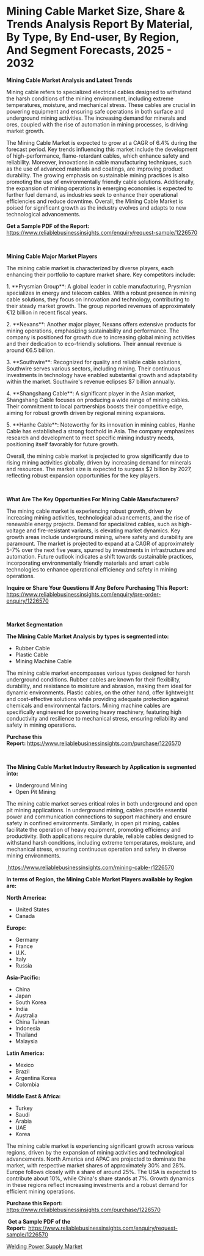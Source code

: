 <p><h1>Mining Cable Market Size, Share & Trends Analysis Report By Material, By Type, By End-user, By Region, And Segment Forecasts, 2025 - 2032</h1></p><p><strong>Mining Cable Market Analysis and Latest Trends</strong></p>
<p><p>Mining cable refers to specialized electrical cables designed to withstand the harsh conditions of the mining environment, including extreme temperatures, moisture, and mechanical stress. These cables are crucial in powering equipment and ensuring safe operations in both surface and underground mining activities. The increasing demand for minerals and ores, coupled with the rise of automation in mining processes, is driving market growth.</p><p>The Mining Cable Market is expected to grow at a CAGR of 6.4% during the forecast period. Key trends influencing this market include the development of high-performance, flame-retardant cables, which enhance safety and reliability. Moreover, innovations in cable manufacturing techniques, such as the use of advanced materials and coatings, are improving product durability. The growing emphasis on sustainable mining practices is also promoting the use of environmentally friendly cable solutions. Additionally, the expansion of mining operations in emerging economies is expected to further fuel demand, as industries seek to enhance their operational efficiencies and reduce downtime. Overall, the Mining Cable Market is poised for significant growth as the industry evolves and adapts to new technological advancements.</p></p>
<p><strong>Get a Sample PDF of the Report:&nbsp;</strong> <a href="https://www.reliablebusinessinsights.com/enquiry/request-sample/1226570?utm_campaign=2534&utm_medium=2&utm_source=Github&utm_content=ia&utm_term=07042025&utm_id=mining-cable">https://www.reliablebusinessinsights.com/enquiry/request-sample/1226570</a></p>
<p>&nbsp;</p>
<p><strong>Mining Cable Major Market Players</strong></p>
<p><p>The mining cable market is characterized by diverse players, each enhancing their portfolio to capture market share. Key competitors include:</p><p>1. **Prysmian Group**: A global leader in cable manufacturing, Prysmian specializes in energy and telecom cables. With a robust presence in mining cable solutions, they focus on innovation and technology, contributing to their steady market growth. The group reported revenues of approximately €12 billion in recent fiscal years.</p><p>2. **Nexans**: Another major player, Nexans offers extensive products for mining operations, emphasizing sustainability and performance. The company is positioned for growth due to increasing global mining activities and their dedication to eco-friendly solutions. Their annual revenue is around €6.5 billion.</p><p>3. **Southwire**: Recognized for quality and reliable cable solutions, Southwire serves various sectors, including mining. Their continuous investments in technology have enabled substantial growth and adaptability within the market. Southwire's revenue eclipses $7 billion annually.</p><p>4. **Shangshang Cable**: A significant player in the Asian market, Shangshang Cable focuses on producing a wide range of mining cables. Their commitment to local partnerships boosts their competitive edge, aiming for robust growth driven by regional mining expansions.</p><p>5. **Hanhe Cable**: Noteworthy for its innovation in mining cables, Hanhe Cable has established a strong foothold in Asia. The company emphasizes research and development to meet specific mining industry needs, positioning itself favorably for future growth.</p><p>Overall, the mining cable market is projected to grow significantly due to rising mining activities globally, driven by increasing demand for minerals and resources. The market size is expected to surpass $2 billion by 2027, reflecting robust expansion opportunities for the key players.</p></p>
<p>&nbsp;</p>
<p><strong>What Are The Key Opportunities For Mining Cable Manufacturers?</strong></p>
<p><p>The mining cable market is experiencing robust growth, driven by increasing mining activities, technological advancements, and the rise of renewable energy projects. Demand for specialized cables, such as high-voltage and fire-resistant variants, is elevating market dynamics. Key growth areas include underground mining, where safety and durability are paramount. The market is projected to expand at a CAGR of approximately 5-7% over the next five years, spurred by investments in infrastructure and automation. Future outlook indicates a shift towards sustainable practices, incorporating environmentally friendly materials and smart cable technologies to enhance operational efficiency and safety in mining operations.</p></p>
<p><strong>Inquire or Share Your Questions If Any Before Purchasing This Report:</strong> <a href="https://www.reliablebusinessinsights.com/enquiry/pre-order-enquiry/1226570?utm_campaign=2534&utm_medium=2&utm_source=Github&utm_content=ia&utm_term=07042025&utm_id=mining-cable">https://www.reliablebusinessinsights.com/enquiry/pre-order-enquiry/1226570</a></p>
<p>&nbsp;</p>
<p><strong>Market Segmentation</strong></p>
<p><strong>The Mining Cable Market Analysis by types is segmented into:</strong></p>
<p><ul><li>Rubber Cable</li><li>Plastic Cable</li><li>Mining Machine Cable</li></ul></p>
<p><p>The mining cable market encompasses various types designed for harsh underground conditions. Rubber cables are known for their flexibility, durability, and resistance to moisture and abrasion, making them ideal for dynamic environments. Plastic cables, on the other hand, offer lightweight and cost-effective solutions while providing adequate protection against chemicals and environmental factors. Mining machine cables are specifically engineered for powering heavy machinery, featuring high conductivity and resilience to mechanical stress, ensuring reliability and safety in mining operations.</p></p>
<p><strong>Purchase this Report:&nbsp;</strong><a href="https://www.reliablebusinessinsights.com/purchase/1226570?utm_campaign=2534&utm_medium=2&utm_source=Github&utm_content=ia&utm_term=07042025&utm_id=mining-cable">https://www.reliablebusinessinsights.com/purchase/1226570</a></p>
<p>&nbsp;</p>
<p><strong>The Mining Cable Market Industry Research by Application is segmented into:</strong></p>
<p><ul><li>Underground Mining</li><li>Open Pit Mining</li></ul></p>
<p><p>The mining cable market serves critical roles in both underground and open pit mining applications. In underground mining, cables provide essential power and communication connections to support machinery and ensure safety in confined environments. Similarly, in open pit mining, cables facilitate the operation of heavy equipment, promoting efficiency and productivity. Both applications require durable, reliable cables designed to withstand harsh conditions, including extreme temperatures, moisture, and mechanical stress, ensuring continuous operation and safety in diverse mining environments.</p></p>
<p><a href="https://www.reliablebusinessinsights.com/mining-cable-r1226570?utm_campaign=2534&utm_medium=2&utm_source=Github&utm_content=ia&utm_term=07042025&utm_id=mining-cable">&nbsp;https://www.reliablebusinessinsights.com/mining-cable-r1226570</a></p>
<p><strong>In terms of Region, the Mining Cable Market Players available by Region are:</strong></p>
<p>
    <p> <strong> North America: </strong>
        <ul>
            <li>United States</li>
            <li>Canada</li>
        </ul>
        </p> 
    <p> <strong> Europe: </strong>
        <ul>
            <li>Germany</li>
            <li>France</li>
            <li>U.K.</li>
            <li>Italy</li>
            <li>Russia</li>
        </ul>
        </p> 
    <p> <strong> Asia-Pacific: </strong>
        <ul>
            <li>China</li>
            <li>Japan</li>
            <li>South Korea</li>
            <li>India</li>
            <li>Australia</li>
            <li>China Taiwan</li>
            <li>Indonesia</li>
            <li>Thailand</li>
            <li>Malaysia</li>
        </ul>
        </p> 
    <p> <strong> Latin America: </strong>
        <ul>
            <li>Mexico</li>
            <li>Brazil</li>
            <li>Argentina Korea</li>
            <li>Colombia</li>
        </ul>
        </p> 
    <p> <strong> Middle East & Africa: </strong>
        <ul>
            <li>Turkey</li>
            <li>Saudi</li>
            <li>Arabia</li>
            <li>UAE</li>
            <li>Korea</li>
        </ul>
    </p>
    </p>
<p><p>The mining cable market is experiencing significant growth across various regions, driven by the expansion of mining activities and technological advancements. North America and APAC are projected to dominate the market, with respective market shares of approximately 30% and 28%. Europe follows closely with a share of around 25%. The USA is expected to contribute about 10%, while China's share stands at 7%. Growth dynamics in these regions reflect increasing investments and a robust demand for efficient mining operations.</p></p>
<p><strong>Purchase this Report: </strong><a href="https://www.reliablebusinessinsights.com/purchase/1226570?utm_campaign=2534&utm_medium=2&utm_source=Github&utm_content=ia&utm_term=07042025&utm_id=mining-cable">https://www.reliablebusinessinsights.com/purchase/1226570</a></p>
<p>&nbsp;<strong>Get a Sample PDF of the Report:&nbsp;&nbsp;</strong><a href="https://www.reliablebusinessinsights.com/enquiry/request-sample/1226570?utm_campaign=2534&utm_medium=2&utm_source=Github&utm_content=ia&utm_term=07042025&utm_id=mining-cable">https://www.reliablebusinessinsights.com/enquiry/request-sample/1226570</a></p>
<p><strong></strong></p>
<p><p><a href="https://github.com/bolalfredia7777/Market-Research-Report-List-1/blob/main/welding-power-supply-market.md?utm_campaign=2534&utm_medium=2&utm_source=Github&utm_content=ia&utm_term=07042025&utm_id=mining-cable">Welding Power Supply Market</a></p></p>